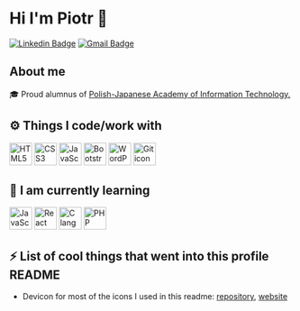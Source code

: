 <!--
**piotrgorski23/piotrgorski23** is a ✨ _special_ ✨ repository because its `README.md` (this file) appears on your GitHub profile.

Here are some ideas to get you started:

- 🔭 I’m currently working on ...
- 🌱 I’m currently learning ...
- 👯 I’m looking to collaborate on ...
- 🤔 I’m looking for help with ...
- 💬 Ask me about ...
- 📫 How to reach me: ...
- 😄 Pronouns: ...
- ⚡ Fun fact: ...
-->

# Hi I'm Piotr 👋
[![Linkedin Badge](https://img.shields.io/badge/-piotrgorski-blue?style=flat&logo=Linkedin&logoColor=white&link=https://www.linkedin.com/in/jlim/)](https://www.linkedin.com/in/piotr-g%C3%B3rski-b9593a9b/)
[![Gmail Badge](https://img.shields.io/badge/-mail.piotr.gorski@gmail.com-c14438?style=flat&logo=Gmail&logoColor=white&link=mailto:mail.piotr.gorski@gmail.com)](mailto:mail.piotr.gorski@gmail.com)

## About me
🎓 Proud alumnus of [Polish-Japanese Academy of Information Technology.](https://www.pja.edu.pl/en/)

<!--## 📫 How to reach me:
<a href="https://www.linkedin.com/in/piotr-g%C3%B3rski-b9593a9b/"><img src="https://cdn.jsdelivr.net/gh/devicons/devicon/icons/linkedin/linkedin-original.svg" width="40"/></a>
<img src="https://cdn-icons-png.flaticon.com/512/281/281769.png" width="40" />-->

## ⚙️ Things I code/work with
<a href="https://www.w3schools.com/html/"><img src="https://cdn.jsdelivr.net/gh/devicons/devicon/icons/html5/html5-original-wordmark.svg" width="40" alt="HTML5 icon which is linking to w3schools.com tutorial about html language" title="HTML5"/></a>
<a href="https://www.w3schools.com/css/"><img src="https://cdn.jsdelivr.net/gh/devicons/devicon/icons/css3/css3-original-wordmark.svg" width="40" alt="CSS3 icon which is linking to w3schools.com tutorial about CSS" title="CSS3"/></a>
<a href="https://developer.mozilla.org/en-US/docs/Web/JavaScript"><img src="https://cdn.jsdelivr.net/gh/devicons/devicon/icons/javascript/javascript-original.svg" width="40" alt="JavaScript icon which is linking to website that describe what JavaScript exactly is" title="JavaScript" /></a>
<a href="https://getbootstrap.com/"><img src="https://cdn.jsdelivr.net/gh/devicons/devicon/icons/bootstrap/bootstrap-plain-wordmark.svg" width="40" alt="Bootstrap icon which is linking to official Bootstrap website" title="Bootstrap"/></a>
<a href="https://wordpress.org/"><img src="https://cdn.jsdelivr.net/gh/devicons/devicon/icons/wordpress/wordpress-plain.svg" width="40" alt="WordPress icon which is linking to official WordPress website" title="WordPress"/></a>
<a href="https://git-scm.com/"><img src="https://cdn.jsdelivr.net/gh/devicons/devicon/icons/git/git-original.svg" width="40" alt="Git icon which is linking to official git website" title="Git"/></a>

## 📖 I am currently learning
<!--<a href=""><img src="https://images-na.ssl-images-amazon.com/images/I/414HXNGKVhL.png" width="40" /></a>-->
<a href="https://developer.mozilla.org/en-US/docs/Web/JavaScript"><img src="https://cdn.jsdelivr.net/gh/devicons/devicon/icons/javascript/javascript-original.svg" width="40" alt="JavaScript icon which is linking to website that describe what JavaScript exactly is" title="JavaScript" /></a>
<a href="https://reactjs.org/"><img src="https://cdn.jsdelivr.net/gh/devicons/devicon/icons/react/react-original.svg" width="40" alt="React JavaScript library icon which is linking to offical react website" title="React - JavaScript library"/></a>
<a href="https://cs50.harvard.edu/x/2021/"><img src="https://cdn.jsdelivr.net/gh/devicons/devicon/icons/c/c-original.svg" alt="C language icon which is linking to CS50 course from Harvard" title="C language - CS50 course from Harvard" width="40"/></a>
<a href="https://phptherightway.com/"><img src="https://cdn.jsdelivr.net/gh/devicons/devicon/icons/php/php-original.svg"  alt="PHP logo which is linking to phptherightway.com website" title="PHP" width="40"/></a>

## ⚡ List of cool things that went into this profile README
- Devicon for most of the icons I used in this readme: [repository](https://github.com/devicons/devicon), [website](https://devicon.dev/)
